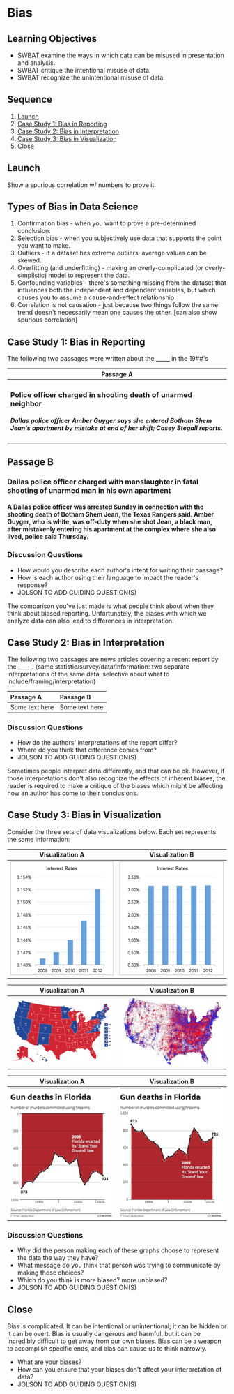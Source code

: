 # Bias

## Learning Objectives

* SWBAT examine the ways in which data can be misused in presentation and analysis.
* SWBAT critique the intentional misuse of data.
* SWBAT recognize the unintentional misuse of data.

## Sequence

1. [Launch](#launch)
2. [Case Study 1: Bias in Reporting](#case-study-1-bias-in-reporting)
3. [Case Study 2: Bias in Interpretation](#case-study-2-bias-in-interpretaion)
4. [Case Study 3: Bias in Visualization](#case-study-3-bias-in-visualization)
5. [Close](#close)

## Launch

Show a spurious correlation w/ numbers to prove it.

## Types of Bias in Data Science

1. Confirmation bias - when you want to prove a pre-determined conclusion.
2. Selection bias - when you subjectively use data that supports the point you want to make.
3. Outliers - if a dataset has extreme outliers, average values can be skewed.
4. Overfitting (and underfitting) - making an overly-complicated (or overly-simplistic) model to represent the data.
5. Confounding variables - there's something missing from the dataset that influences both the independent and dependent variables, but which causes you to assume a cause-and-effect relationship.
6. Correlation is not causation - just because two things follow the same trend doesn't necessarily mean one causes the other. [can also show spurious correlation]

## Case Study 1: Bias in Reporting

The following two passages were written about the _____ in the 19##'s

| Passage A |
| --- |
| <h3>Police officer charged in shooting death of unarmed neighbor</h3><h5>Dallas police officer Amber Guyger says she entered Botham Shem Jean's apartment by mistake at end of her shift; Casey Stegall reports.</h5> |

## Passage B

### Dallas police officer charged with manslaughter in fatal shooting of unarmed man in his own apartment

#### A Dallas police officer was arrested Sunday in connection with the shooting death of Botham Shem Jean, the Texas Rangers said. Amber Guyger, who is white, was off-duty when she shot Jean, a black man, after mistakenly entering his apartment at the complex where she also lived, police said Thursday.

### Discussion Questions

- How would you describe each author's intent for writing their passage?
- How is each author using their language to impact the reader's response?
- JOLSON TO ADD GUIDING QUESTION(S)

The comparison you've just made is what people think about when they think about biased reporting. Unfortunately, the biases with which we analyze data can also lead to differences in interpretation.

## Case Study 2: Bias in Interpretation

The following two passages are news articles covering a recent report by the _____. (same statistic/survey/data/information: two separate interpretations of the same data, selective about what to include/framing/interpretation)

| Passage A | Passage B |
| :--- | :--- |
| Some text here | Some text here |

### Discussion Questions

- How do the authors' interpretations of the report differ?
- Where do you think that difference comes from?
- JOLSON TO ADD GUIDING QUESTION(S)

Sometimes people interpret data differently, and that can be ok. However, if those interpretations don't also recognize the effects of inherent biases, the reader is required to make a critique of the biases which might be affecting how an author has come to their conclusions.

## Case Study 3: Bias in Visualization

Consider the three sets of data visualizations below. Each set represents the same information:

| Visualization A | Visualization B |
| :---: | :---: |
| ![Interest Rates](./images/zbl-3.png) | ![Interest Rates](./images/zbl-4.png) |

| Visualization A | Visualization B |
| :---: | :---: |
| ![Election Map](./images/election-map-0.png) | ![Election Map](./images/election-map-1.jpg) |

| Visualization A | Visualization B |
| :---: | :---: |
| ![Gun Deaths](./images/gun-deaths-0.jpg) | ![Gun Deaths](./images/gun-deaths-1.jpg) |


### Discussion Questions

- Why did the person making each of these graphs choose to represent the data the way they have?
- What message do you think that person was trying to communicate by making those choices?
- Which do you think is more biased? more unbiased?
- JOLSON TO ADD GUIDING QUESTION(S)

## Close

Bias is complicated. It can be intentional or unintentional; it can be hidden or it can be overt. Bias is usually dangerous and harmful, but it can be incredibly difficult to get away from our own biases. Bias can be a weapon to accomplish specific ends, and bias can cause us to think narrowly.

- What are your biases?
- How can you ensure that your biases don't affect your interpretation of data?
- JOLSON TO ADD GUIDING QUESTION(S)



